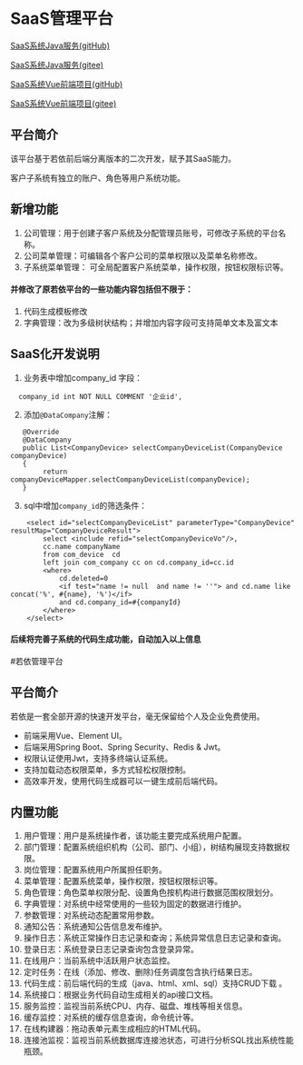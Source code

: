 
# SaaS管理平台

[SaaS系统Java服务(gitHub)](https://github.com/joseelxg/saas-template-java)

[SaaS系统Java服务(gitee)](https://gitee.com/joselxg/saas-template-java)

[SaaS系统Vue前端项目(gitHub)](https://github.com/joseelxg/saas-template-vue)

[SaaS系统Vue前端项目(gitee)](https://gitee.com/joselxg/saas-template-vue)

## 平台简介

该平台基于若依前后端分离版本的二次开发，赋予其SaaS能力。


客户子系统有独立的账户、角色等用户系统功能。

## 新增功能

1.  公司管理：用于创建子客户系统及分配管理员账号，可修改子系统的平台名称。
2.  公司菜单管理：可编辑各个客户公司的菜单权限以及菜单名称修改。
3.  子系统菜单管理： 可全局配置客户系统菜单，操作权限，按钮权限标识等。

#### 并修改了原若依平台的一些功能内容包括但不限于：
1.  代码生成模板修改
2.  字典管理：改为多级树状结构；并增加内容字段可支持简单文本及富文本

## SaaS化开发说明

1.   业务表中增加company_id 字段：

```
  company_id int NOT NULL COMMENT '企业id',
```

2. 添加`@DataCompany`注解：

```
   @Override
   @DataCompany
   public List<CompanyDevice> selectCompanyDeviceList(CompanyDevice companyDevice)
   {
        return companyDeviceMapper.selectCompanyDeviceList(companyDevice);
   }   
```

3. sql中增加`company_id`的筛选条件：
```
    <select id="selectCompanyDeviceList" parameterType="CompanyDevice" resultMap="CompanyDeviceResult">
        select <include refid="selectCompanyDeviceVo"/>,
        cc.name companyName
        from com_device  cd
        left join com_company cc on cd.company_id=cc.id
        <where>
            cd.deleted=0
            <if test="name != null  and name != ''"> and cd.name like concat('%', #{name}, '%')</if>
            and cd.company_id=#{companyId}
        </where>
    </select>
```

#### 后续将完善子系统的代码生成功能，自动加入以上信息


#若依管理平台
## 平台简介

若依是一套全部开源的快速开发平台，毫无保留给个人及企业免费使用。

* 前端采用Vue、Element UI。
* 后端采用Spring Boot、Spring Security、Redis & Jwt。
* 权限认证使用Jwt，支持多终端认证系统。
* 支持加载动态权限菜单，多方式轻松权限控制。
* 高效率开发，使用代码生成器可以一键生成前后端代码。

## 内置功能

1.  用户管理：用户是系统操作者，该功能主要完成系统用户配置。
2.  部门管理：配置系统组织机构（公司、部门、小组），树结构展现支持数据权限。
3.  岗位管理：配置系统用户所属担任职务。
4.  菜单管理：配置系统菜单，操作权限，按钮权限标识等。
5.  角色管理：角色菜单权限分配、设置角色按机构进行数据范围权限划分。
6.  字典管理：对系统中经常使用的一些较为固定的数据进行维护。
7.  参数管理：对系统动态配置常用参数。
8.  通知公告：系统通知公告信息发布维护。
9.  操作日志：系统正常操作日志记录和查询；系统异常信息日志记录和查询。
10. 登录日志：系统登录日志记录查询包含登录异常。
11. 在线用户：当前系统中活跃用户状态监控。
12. 定时任务：在线（添加、修改、删除)任务调度包含执行结果日志。
13. 代码生成：前后端代码的生成（java、html、xml、sql）支持CRUD下载 。
14. 系统接口：根据业务代码自动生成相关的api接口文档。
15. 服务监控：监视当前系统CPU、内存、磁盘、堆栈等相关信息。
16. 缓存监控：对系统的缓存信息查询，命令统计等。
17. 在线构建器：拖动表单元素生成相应的HTML代码。
18. 连接池监视：监视当前系统数据库连接池状态，可进行分析SQL找出系统性能瓶颈。



